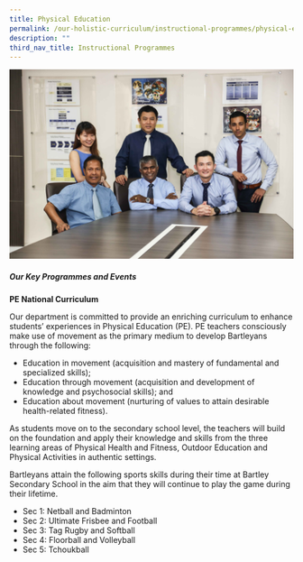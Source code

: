 ```yaml
---
title: Physical Education
permalink: /our-holistic-curriculum/instructional-programmes/physical-education
description: ""
third_nav_title: Instructional Programmes
---
```

![](/images/PE-N-MUSIC-Formal.jpg)

##### Our Key Programmes and Events

**PE National Curriculum**

Our department is committed to provide an enriching curriculum to enhance students’ experiences in Physical Education (PE). PE teachers consciously make use of movement as the primary medium to develop Bartleyans through the following:

* Education in movement (acquisition and mastery of fundamental and specialized skills);
* Education through movement (acquisition and development of knowledge and psychosocial skills); and
* Education about movement (nurturing of values to attain desirable health-related fitness).

As students move on to the secondary school level, the teachers will build on the foundation and apply their knowledge and skills from the three learning areas of Physical Health and Fitness, Outdoor Education and Physical Activities in authentic settings.

Bartleyans attain the following sports skills during their time at Bartley Secondary School in the aim that they will continue to play the game during their lifetime.

* Sec 1: Netball and Badminton
* Sec 2: Ultimate Frisbee and Football
* Sec 3: Tag Rugby and Softball
* Sec 4: Floorball and Volleyball
* Sec 5: Tchoukball

